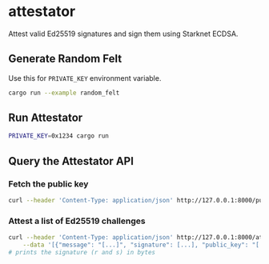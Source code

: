 # attestator

Attest valid Ed25519 signatures and sign them using Starknet ECDSA.

## Generate Random Felt

Use this for `PRIVATE_KEY` environment variable.

```sh
cargo run --example random_felt
```

## Run Attestator

```sh
PRIVATE_KEY=0x1234 cargo run
```

## Query the Attestator API

### Fetch the public key

```sh
curl --header 'Content-Type: application/json' http://127.0.0.1:8000/public_key
```

### Attest a list of Ed25519 challenges

```sh
curl --header 'Content-Type: application/json' http://127.0.0.1:8000/attest \
    --data '[{"message": "[...]", "signature": [...], "public_key": "[...]"}, ...]'
# prints the signature (r and s) in bytes
```
